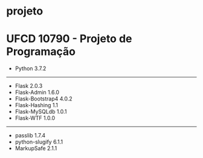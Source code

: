 # projeto
# UFCD 10790 - Projeto de Programação

- Python             3.7.2
----------------------------------------------------------------
- Flask              2.0.3
- Flask-Admin        1.6.0
- Flask-Bootstrap4   4.0.2
- Flask-Hashing      1.1
- Flask-MySQLdb      1.0.1
- Flask-WTF          1.0.0
----------------------------------------------------------------
- passlib            1.7.4
- python-slugify     6.1.1
- MarkupSafe         2.1.1